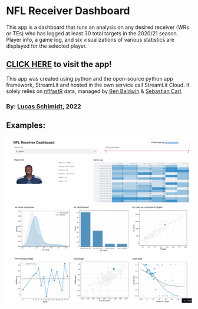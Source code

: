 # NFL Receiver Dashboard

This app is a dashboard that runs an analysis on any desired receiver (WRs or TEs) who has logged at least 30 total targets in the 2020/21 season. Player info, a game log, and six visualizations of various statistics are displayed for the selected player.

## **[CLICK HERE](https://share.streamlit.io/lschimidtc/nfl-receiver-dashboard/main/index.py) to visit the app!**

This app was created using python and the open-source python app framework, StreamLit and hosted in the own service call StreamLit Cloud. It solely relies on [nflfastR](https://www.nflfastr.com/) data, managed by [Ben Baldwin](https://twitter.com/benbbaldwin) & [Sebastian Carl](https://twitter.com/mrcaseb).

### By: [Lucas Schimidt](https://linkedin.com/in/lucasschimidtc), 2022 

## Examples:
![alt text](https://github.com/lschimidtc/NFL-Receiver-Dashboard/blob/main/src/ajb.png)
![alt text](https://github.com/lschimidtc/NFL-Receiver-Dashboard/blob/main/src/ajb2.png)

